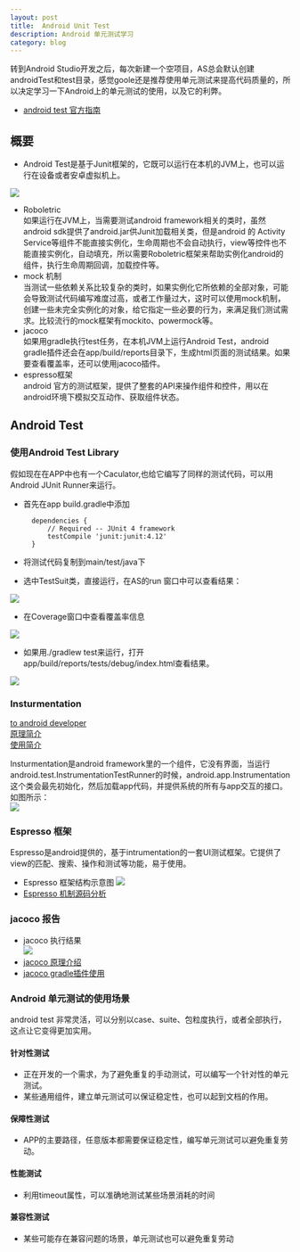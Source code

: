 ```yaml
---
layout: post
title:  Android Unit Test
description: Android 单元测试学习
category: blog
---
```



转到Android Studio开发之后，每次新建一个空项目，AS总会默认创建androidTest和test目录，感觉goole还是推荐使用单元测试来提高代码质量的，所以决定学习一下Android上的单元测试的使用，以及它的利弊。

* [android test 官方指南](https://developer.android.com/studio/test/index.html)

## 概要
* Android Test是基于Junit框架的，它既可以运行在本机的JVM上，也可以运行在设备或者安卓虚拟机上。

![](https://heavy-james.github.io/images/android_test/test_types_2x.png) 

* Roboletric  
如果运行在JVM上，当需要测试android framework相关的类时，虽然android sdk提供了android.jar供Junit加载相关类，但是android 的 Activity Service等组件不能直接实例化，生命周期也不会自动执行，view等控件也不能直接实例化，自动填充，所以需要Roboletric框架来帮助实例化android的组件，执行生命周期回调，加载控件等。
* mock 机制  
当测试一些依赖关系比较复杂的类时，如果实例化它所依赖的全部对象，可能会导致测试代码编写难度过高，或者工作量过大，这时可以使用mock机制，创建一些未完全实例化的对象，给它指定一些必要的行为，来满足我们测试需求。比较流行的mock框架有mockito、powermock等。
* jacoco   
如果用gradle执行test任务，在本机JVM上运行Android Test，android gradle插件还会在app/build/reports目录下，生成html页面的测试结果。如果要查看覆盖率，还可以使用jacoco插件。
* espresso框架  
android 官方的测试框架，提供了整套的API来操作组件和控件，用以在android环境下模拟交互动作、获取组件状态。


## Android Test

### 使用Android Test Library

假如现在在APP中也有一个Caculator,也给它编写了同样的测试代码，可以用 Android JUnit Runner来运行。

* 首先在app build.gradle中添加 
  
    
        dependencies {
            // Required -- JUnit 4 framework
            testCompile 'junit:junit:4.12'
        }
        
* 将测试代码复制到main/test/java下

* 选中TestSuit类，直接运行，在AS的run 窗口中可以查看结果：

![](https://heavy-james.github.io/images/android_test/result_as_run.png)

* 在Coverage窗口中查看覆盖率信息

![](https://heavy-james.github.io/images/android_test/result_coverage_as_run.png)
  
* 如果用./gradlew test来运行，打开app/build/reports/tests/debug/index.html查看结果。

![](https://heavy-james.github.io/images/android_test/result_html.png)



### Insturmentation
[to android developer](https://developer.android.com/reference/android/app/Instrumentation.html)  
[原理简介](http://www.cnblogs.com/zhitang2009/p/3423068.html)    
[使用简介](http://www.cnblogs.com/freeliver54/archive/2011/08/04/2127773.html)

Insturmentation是android framework里的一个组件，它没有界面，当运行android.test.InstrumentationTestRunner的时候，android.app.Instrumentation这个类会最先初始化，然后加载app代码，并提供系统的所有与app交互的接口。如图所示：  
![](https://heavy-james.github.io/images/android_test/instumenation_explain.png)
   
### Espresso 框架
Espresso是android提供的，基于intrumentation的一套UI测试框架。它提供了view的匹配、搜索、操作和测试等功能，易于使用。

* Espresso 框架结构示意图
![](https://heavy-james.github.io/images/android_test/espresso-cheat-sheet-2.1.0.png)
* [Espresso 机制源码分析](http://www.jianshu.com/p/1fb248b77b36)

### jacoco 报告  
* jacoco 执行结果  
![](https://heavy-james.github.io/images/android_test/reports_jacoco.png)
* [jacoco 原理介绍](http://tmq.qq.com/2016/08/java-code-coverage-tools-jacoco-principle/)
* [jacoco gradle插件使用](http://www.dzwanli.com.cn/?p=1374#codesyntax_3)

### Android 单元测试的使用场景

android test 非常灵活，可以分别以case、suite、包粒度执行，或者全部执行，这点让它变得更加实用。

#### 针对性测试
* 正在开发的一个需求，为了避免重复的手动测试，可以编写一个针对性的单元测试。
* 某些通用组件，建立单元测试可以保证稳定性，也可以起到文档的作用。

#### 保障性测试
* APP的主要路径，任意版本都需要保证稳定性，编写单元测试可以避免重复劳动。

#### 性能测试
* 利用timeout属性，可以准确地测试某些场景消耗的时间

#### 兼容性测试
* 某些可能存在兼容问题的场景，单元测试也可以避免重复劳动